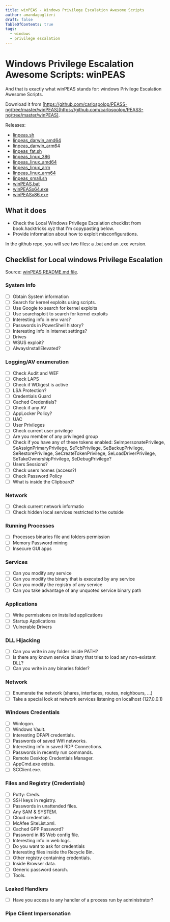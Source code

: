 ```yaml
---
title: winPEAS - Windows Privilege Escalation Awesome Scripts
author: amandaguglieri
draft: false
TableOfContents: true
tags:
  - windows 
  - privilege escalation
---
```


# Windows Privilege Escalation Awesome Scripts: winPEAS

And that is exactly what winPEAS stands for: windows Privilege Escalation Awesome Scripts. 

Download it from [https://github.com/carlospolop/PEASS-ng/tree/master/winPEAS](https://github.com/carlospolop/PEASS-ng/tree/master/winPEAS).

Releases: 
- [linpeas.sh](https://github.com/peass-ng/PEASS-ng/releases/download/20250110-31084f44/linpeas.sh)
- [linpeas_darwin_amd64](https://github.com/peass-ng/PEASS-ng/releases/download/20250110-31084f44/linpeas_darwin_amd64)
- [linpeas_darwin_arm64](https://github.com/peass-ng/PEASS-ng/releases/download/20250110-31084f44/linpeas_darwin_arm64)
- [linpeas_fat.sh](https://github.com/peass-ng/PEASS-ng/releases/download/20250110-31084f44/linpeas_fat.sh)
- [linpeas_linux_386](https://github.com/peass-ng/PEASS-ng/releases/download/20250110-31084f44/linpeas_linux_386)
- [linpeas_linux_amd64](https://github.com/peass-ng/PEASS-ng/releases/download/20250110-31084f44/linpeas_linux_amd64)
- [linpeas_linux_arm](https://github.com/peass-ng/PEASS-ng/releases/download/20250110-31084f44/linpeas_linux_arm)
- [linpeas_linux_arm64](https://github.com/peass-ng/PEASS-ng/releases/download/20250110-31084f44/linpeas_linux_arm64)
- [linpeas_small.sh](https://github.com/peass-ng/PEASS-ng/releases/download/20250110-31084f44/linpeas_small.sh)
- [winPEAS.bat](https://github.com/peass-ng/PEASS-ng/releases/download/20250110-31084f44/winPEAS.bat)
- [winPEASx64.exe](https://github.com/peass-ng/PEASS-ng/releases/download/20250110-31084f44/winPEASx64.exe)
- [winPEASx86.exe](https://github.com/peass-ng/PEASS-ng/releases/download/20250110-31084f44/winPEASx86.exe)





## What it does

+ Check the Local Windows Privilege Escalation checklist from book.hacktricks.xyz that I'm copypasting below.
+ Provide information about how to exploit misconfigurations.

In the github repo, you will see two files: a .bat and an .exe version.


## Checklist for Local windows Privilege Escalation

Source: [winPEAS README.md file](https://github.com/carlospolop/PEASS-ng/tree/master/winPEAS).

### System Info 

* [ ] Obtain System information
* [ ] Search for kernel exploits using scripts.
* [ ] Use Google to search for kernel exploits
* [ ] Use searchsploit to search for kernel exploits
* [ ] Interesting info in env vars?
* [ ] Passwords in PowerShell history?
* [ ] Interesting info in Internet settings?
* [ ] Drives
* [ ] WSUS exploit?
* [ ] AlwaysInstallElevated?

### Logging/AV enumeration

* [ ] Check Audit and WEF
* [ ] Check LAPS
* [ ] Check if WDigest is active
* [ ] LSA Protection?
* [ ] Credentials Guard
* [ ] Cached Credentials?
* [ ] Check if any AV
* [ ] AppLocker Policy?
* [ ] UAC
* [ ] User Privileges
* [ ] Check current user privilege
* [ ] Are you member of any privileged group
* [ ] Check if you have any of these tokens enabled: SeImpersonatePrivilege, SeAssignPrimaryPrivilege, SeTcbPrivilege, SeBackupPrivilege, SeRestorePrivilege, SeCreateTokenPrivilege, SeLoadDriverPrivilege, SeTakeOwnershipPrivilege, SeDebugPrivilege?
* [ ] Users Sessions?
* [ ] Check users homes (access?)
* [ ] Check Password Policy
* [ ] What is inside the Clipboard?

### Network

* [ ] Check current network informatio
* [ ] Check hidden local services restricted to the outside

### Running Processes

* [ ] Processes binaries file and folders permission
* [ ] Memory Password mining
* [ ] Insecure GUI apps

### Services

* [ ] Can you modify any service
* [ ] Can you modify the binary that is executed by any service
* [ ] Can you modify the registry of any service
* [ ] Can you take advantage of any unquoted service binary path

### Applications

* [ ] Write permissions on installed applications
* [ ] Startup Applications
* [ ] Vulnerable Drivers

### DLL Hijacking

* [ ] Can you write in any folder inside PATH?
* [ ] Is there any known service binary that tries to load any non-existant DLL?
* [ ] Can you write in any binaries folder?

### Network

* [ ] Enumerate the network (shares, interfaces, routes, neighbours, ...)
* [ ] Take a special look at network services listening on localhost (127.0.0.1)

### Windows Credentials

* [ ] Winlogon.
* [ ] Windows Vault.
* [ ] Interesting DPAPI credentials.
* [ ] Passwords of saved Wifi networks.
* [ ] Interesting info in saved RDP Connections.
* [ ] Passwords in recently run commands.
* [ ] Remote Desktop Credentials Manager.
* [ ] AppCmd.exe exists.
* [ ] SCClient.exe.

### Files and Registry (Credentials)

* [ ] Putty: Creds.
* [ ] SSH keys in registry.
* [ ] Passwords in unattended files.
* [ ] Any SAM & SYSTEM.
* [ ] Cloud credentials.
* [ ] McAfee SiteList.xml.
* [ ] Cached GPP Password?
* [ ] Password in IIS Web config file.
* [ ] Interesting info in web logs.
* [ ] Do you want to ask for credentials
* [ ] Interesting files inside the Recycle Bin.
* [ ] Other registry containing credentials.
* [ ] Inside Browser data.
* [ ] Generic password search.
* [ ] Tools.

### Leaked Handlers

* [ ] Have you access to any handler of a process run by administrator?

### Pipe Client Impersonation

